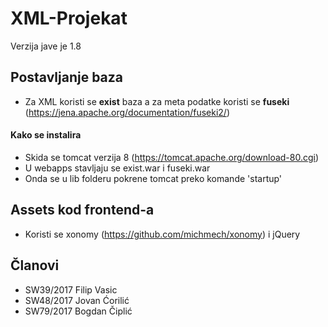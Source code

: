 # XML-Projekat
Verzija jave je 1.8
## Postavljanje baza
- Za XML koristi se <b>exist</b> baza a za meta podatke koristi se <b>fuseki</b> (https://jena.apache.org/documentation/fuseki2/)
#### Kako se instalira
- Skida se tomcat verzija 8 (https://tomcat.apache.org/download-80.cgi)
- U webapps stavljaju se exist.war i fuseki.war
- Onda se u lib folderu pokrene tomcat preko komande 'startup'

## Assets kod frontend-a
- Koristi se xonomy (https://github.com/michmech/xonomy) i jQuery

## Članovi
- SW39/2017	Filip Vasic
- SW48/2017	Jovan	Ćorilić
- SW79/2017	Bogdan Čiplić
